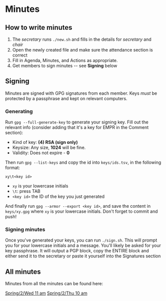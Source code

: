Minutes
===

## How to write minutes
1. The _secretary_ runs `./new.sh` and fills in the details for _secretary_ and _chair_
2. Open the newly created file and make sure the attendance section is correct
3. Fill in Agenda, Minutes, and Actions as appropriate.
4. Get members to sign minutes -- see **Signing** below

## Signing
Minutes are signed with GPG signatures from each member. Keys _must_ be protected by a passphrase and kept on relevant computers.

### Generating
Run `gpg --full-generate-key` to generate your signing key. Fill out the relevant info (consider adding that it's a key for EMPR in the Comment section):  
 - Kind of key: **(4) RSA (sign only)**
 - Keysize: Any size, **1024** will be fine.
 - Validity: Does not expire - **0**

Then run `gpg --list-keys` and copy the id into `keys/ids.tsv`, in the following format:
```
xy\t<key id>
```
 - `xy` is your lowercase initials
 - `\t`: press TAB
 - `<key id>` the ID of the key you just generated

And finally run `gpg --armor --export <key id>`, and save the content in `keys/xy.gpg` where `xy` is your lowercase initials. Don't forget to commit and push!

### Signing minutes
Once you've generated your keys, you can run `./sign.sh`. This will prompt you for your lowercase initials and a message. You'll likely be asked for your key passphrase. It will output a PGP block, copy the ENTIRE block and either send it to the secretary or paste it yourself into the Signatures section

## All minutes
Minutes from all the minutes can be found here:

<!-- Do not write any content below this line -->
[Spring/2/Wed 11 am](2019-01-15_Spring-02-Tue_11.md)
[Spring/2/Thu 10 am](2019-01-17_Spring-02-Thu_10.md)
